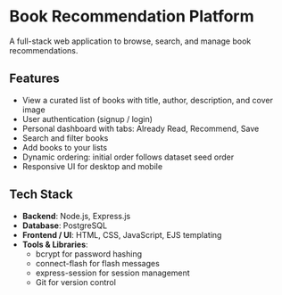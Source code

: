# Book Recommendation Platform

A full-stack web application to browse, search, and manage book recommendations.

## Features

- View a curated list of books with title, author, description, and cover image  
- User authentication (signup / login)  
- Personal dashboard with tabs: Already Read, Recommend, Save  
- Search and filter books  
- Add books to your lists  
- Dynamic ordering: initial order follows dataset seed order  
- Responsive UI for desktop and mobile

## Tech Stack

- **Backend**: Node.js, Express.js  
- **Database**: PostgreSQL  
- **Frontend / UI**: HTML, CSS, JavaScript, EJS templating  
- **Tools & Libraries**:  
  * bcrypt for password hashing  
  * connect-flash for flash messages  
  * express-session for session management  
  * Git for version control    

